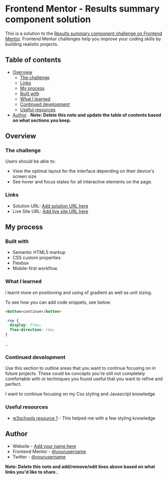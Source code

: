 # Frontend Mentor - Results summary component solution

This is a solution to the [Results summary component challenge on Frontend Mentor](https://www.frontendmentor.io/challenges/results-summary-component-CE_K6s0maV). Frontend Mentor challenges help you improve your coding skills by building realistic projects. 

## Table of contents

- [Overview](#overview)
  - [The challenge](#the-challenge)
  - [Links](#links)
  - [My process](#my-process)
  - [Built with](#built-with)
  - [What I learned](#what-i-learned)
  - [Continued development](#continued-development)
  - [Useful resources](#useful-resources)
- [Author](#author)
.
**Note: Delete this note and update the table of contents based on what sections you keep.**

## Overview

### The challenge

Users should be able to:

- View the optimal layout for the interface depending on their device's screen size
- See hover and focus states for all interactive elements on the page.

### Links

- Solution URL: [Add solution URL here](https://github.com/tayken05/Results)
- Live Site URL: [Add live site URL here](https://myresultproject1.netlify.app)

## My process

### Built with

- Semantic HTML5 markup
- CSS custom properties
- Flexbox
- Mobile-first workflow.

### What I learned

i learnt more on positioning and using of gradient as well as unit sizing.

To see how you can add code snippets, see below:

```html
<button>continue</button>
```
```css
.row {
  display: flex;
  flex-direction: row;
}
```

..
### Continued development

Use this section to outline areas that you want to continue focusing on in future projects. These could be concepts you're still not completely comfortable with or techniques you found useful that you want to refine and perfect.

I want to continue focusing on my Css styling and Javascript knowledge

### Useful resources

- [w3schools resource 1](https://www.w3schools.com) - This helped me with a few styling knowledge

## Author

- Website - [Add your name here](https://www.myresultproject1.netlify.app)
- Frontend Mentor - [@yourusername](https://www.frontendmentor.io/profile/tayken05)
- Twitter - [@yourusername](https://www.twitter.com/nerdi_5)

**Note: Delete this note and add/remove/edit lines above based on what links you'd like to share.**.